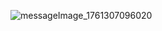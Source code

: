 ![messageImage_1761307096020](https://github.com/user-attachments/assets/63e0da52-eb62-494c-b678-b67a52d8eb58)
